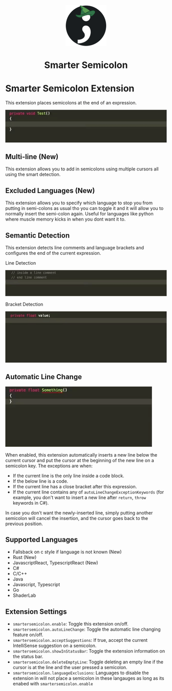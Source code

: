 <div align="center">
    <img src="https://raw.githubusercontent.com/IrishBruse/Smarter-Semicolon/main/images/icon.png">
    <h1>Smarter Semicolon</h1>
</div>

# Smarter Semicolon Extension

This extension places semicolons at the end of an expression.

![Basic Feature](https://raw.githubusercontent.com/IrishBruse/Smarter-Semicolon/main/images/basic_feature.gif)

## Multi-line (New)

This extension allows you to add in semicolons using multiple cursors all using the smart detection.


## Excluded Languages (New)

This extension allows you to specify which language to stop you from putting in semi-colons as usual tho you can toggle it and it will allow you to normally insert the semi-colon again. Useful for languages like python where muscle memory kicks in when you dont want it to.

## Semantic Detection

This extension detects line comments and language brackets and configures the end of the current expression.

Line Detection

![Line Comment Detection](https://raw.githubusercontent.com/IrishBruse/Smarter-Semicolon/main/images/line_comment_detection.gif)

Bracket Detection

![Bracket Detection](https://raw.githubusercontent.com/IrishBruse/Smarter-Semicolon/main/images/bracket_detection.gif)


## Automatic Line Change

![Auto Line Change Basic](https://raw.githubusercontent.com/IrishBruse/Smarter-Semicolon/main/images/auto_line_change_basic.gif)

When enabled, this extension automatically inserts a new line below the current cursor and put the cursor at the beginning of the new line on a semicolon key. The exceptions are when:

- If the current line is the only line inside a code block.
- If the below line is a code.
- If the current line has a close bracket after this expression.
- If the current line contains any of `autoLineChangeExceptionKeywords` (for example, you don't want to insert a new line after `return`, `throw` keywords in C#).

In case you don't want the newly-inserted line, simply putting another semicolon will cancel the insertion, and the cursor goes back to the previous position.

## Supported Languages
- Fallsback on c style if language is not known (New)
- Rust (New)
- JavascriptReact, TypescriptReact (New)
- C#
- C/C++
- Java
- Javascript, Typescript
- Go
- ShaderLab

## Extension Settings

* `smartersemicolon.enable`: Toggle this extension on/off.
* `smartersemicolon.autoLineChange`: Toggle the automatic line changing feature on/off.
* `smartersemicolon.acceptSuggestions`: If true, accept the current IntelliSense suggestion on a semicolon.
* `smartersemicolon.showInStatusBar`: Toggle the extension information on the status bar.
* `smartersemicolon.deleteEmptyLine`: Toggle deleting an empty line if the cursor is at the line and the user pressed a semicolon.
* `smartersemicolon.languageExclusions`: Languages to disable the extension in will not place a semicolon in these langauges as long as its enabed with `smartersemicolon.enable`
